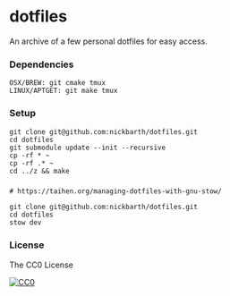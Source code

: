 # dotfiles

An archive of a few personal dotfiles for easy access.

### Dependencies

```terminal
OSX/BREW: git cmake tmux
LINUX/APTGET: git make tmux
```

### Setup

```terminal
git clone git@github.com:nickbarth/dotfiles.git
cd dotfiles
git submodule update --init --recursive
cp -rf * ~
cp -rf .* ~
cd ../z && make
```

###

```terminal
# https://taihen.org/managing-dotfiles-with-gnu-stow/

git clone git@github.com:nickbarth/dotfiles.git
cd dotfiles
stow dev
```

### License
The CC0 License

[![CC0](http://i.creativecommons.org/l/zero/1.0/88x31.png)](http://creativecommons.org/publicdomain/zero/1.0/)
